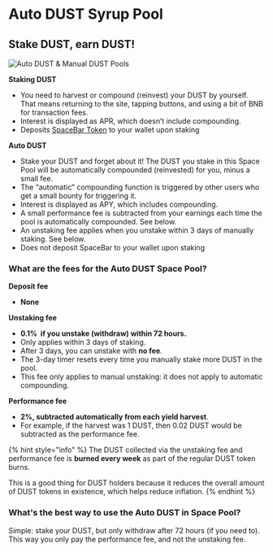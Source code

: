 # Auto DUST Syrup Pool

## Stake DUST, earn DUST!

![Auto DUST &amp; Manual DUST Pools](../../.gitbook/assets/auto-and-manual-pools.png)

**Staking DUST**

* You need to harvest or compound \(reinvest\) your DUST by yourself. That means returning to the site, tapping buttons, and using a bit of BNB for transaction fees.
* Interest is displayed as APR, which doesn’t include compounding.
* Deposits [SpaceBar Token](space-pool-faq.md#whats-spacebar-token) to your wallet upon staking

**Auto DUST**

* Stake your DUST and forget about it! The DUST you stake in this Space Pool will be automatically compounded \(reinvested\) for you, minus a small fee.
* The “automatic” compounding function is triggered by other users who get a small bounty for triggering it.
* Interest is displayed as APY, which includes compounding.
* A small performance fee is subtracted from your earnings each time the pool is automatically compounded. See below.
* An unstaking fee applies when you unstake within 3 days of manually staking. See below.
* Does not deposit SpaceBar to your wallet upon staking

### What are the fees for the Auto DUST Space Pool?

**Deposit fee**

* **None**

**Unstaking fee** 

* **0.1%    if you unstake \(withdraw\) within 72 hours.**
* Only applies within 3 days of staking.
* After 3 days, you can unstake with **no fee**.
* The 3-day timer resets every time you manually stake more DUST in the pool.
* This fee only applies to manual unstaking: it does not apply to automatic compounding.

**Performance fee**

* **2%, subtracted automatically from each yield harvest**.
* For example, if the harvest was 1 DUST, then 0.02 DUST would be subtracted as the performance fee.

{% hint style="info" %}
The DUST collected via the unstaking fee and performance fee is **burned every week** as part of the regular DUST token burns. 

This is a good thing for DUST holders because it reduces the overall amount of DUST tokens in existence, which helps reduce inflation.
{% endhint %}

### What's the best way to use the Auto DUST in Space Pool?

Simple: stake your DUST, but only withdraw after 72 hours \(if you need to\). This way you only pay the performance fee, and not the unstaking fee.


